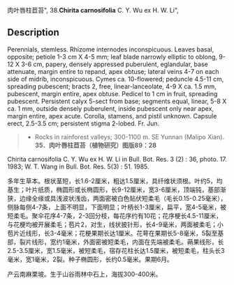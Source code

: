 肉叶唇柱苣苔",
38.**Chirita carnosifolia** C. Y. Wu ex H. W. Li",

## Description
Perennials, stemless. Rhizome internodes inconspicuous. Leaves basal, opposite; petiole 1-3 cm X 4-5 mm; leaf blade narrowly elliptic to oblong, 9-12 X 3-6 cm, papery, densely appressed puberulent, eglandular, base attenuate, margin entire to repand, apex obtuse; lateral veins 4-7 on each side of midrib, inconspicuous. Cymes ca. 10-flowered; peduncle 4.5-11 cm, spreading pubescent; bracts 2, free, linear-lanceolate, 4-9 X ca. 1.5 mm, pubescent, margin entire, apex obtuse. Pedicel to 1 cm in fruit, spreading pubescent. Persistent calyx 5-sect from base; segments equal, linear, 5-8 X ca. 1 mm, outside densely puberulent, inside pubescent only near apex, margin entire, apex acute. Corolla, stamens, and pistil unknown. Capsule erect, 2.5-3.5 cm; persistent stigma 2-lobed. Fr. Jun.

> * Rocks in rainforest valleys; 300-1100 m. SE Yunnan (Malipo Xian).
**35．肉叶唇柱苣苔（植物研究）图版89：28**

Chirita carnosifolia C. Y. Wu ex H. W. Li in Bull. Bot. Res. 3 (2) : 36, photo. 17. 1983; W. T. Wang in Bull. Bot. Res. 5(3) : 51. 1985.

多年生草本。根状茎短，长1.6-2厘米，粗达1.5厘米，具纤维状须根。叶约5，均基生；叶片纸质，椭圆形或长椭圆形，长9-12厘米，宽3-6厘米，顶端钝，基部渐狭，边缘全缘或具浅波状浅齿，两面密被白色贴伏短柔毛（毛长0.15-0.25毫米），侧脉每侧4-7条，上面不明显，下面明显；叶柄长1-3厘米，扁平，宽4-5毫米，被短柔毛。聚伞花序4-7条，2-3回分枝，每花序约有10花；花序梗长4.5-11厘米，与花梗均被开展柔毛；苞片2，对生，线状披针形，长4-9毫米，两面被柔毛；小苞片近线形，长3-4毫米；花梗果期长达1厘米。花萼在果期长5-8毫米，5裂至基部，裂片线形，宽约1毫米，外面密被短柔毛，内面在先端被柔毛。蒴果线形，长2.5-3.5厘米，宽1.5毫米，被短柔毛，宿存花柱长达1.5厘米，被短柔毛，柱头长3毫米，宽1毫米，2裂。种子椭圆形，长约0.5毫米。果期6月。

产云南麻栗坡。生于山谷雨林中石上，海拔300-400米。
